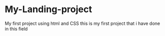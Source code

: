 # My-Landing-project
My first project using html and CSS
this is my first project that i have done in this field

